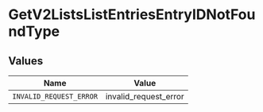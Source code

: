 # GetV2ListsListEntriesEntryIDNotFoundType


## Values

| Name                    | Value                   |
| ----------------------- | ----------------------- |
| `INVALID_REQUEST_ERROR` | invalid_request_error   |